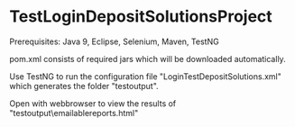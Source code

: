 # TestLoginDepositSolutionsProject

Prerequisites: Java 9, Eclipse, Selenium, Maven, TestNG

pom.xml consists of required jars which will be downloaded automatically.

Use TestNG to run the configuration file "LoginTestDepositSolutions.xml" which generates the folder "testoutput".

Open with webbrowser to view the results of "testoutput\emailablereports.html"   
